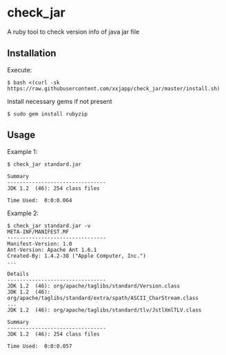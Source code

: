 # check_jar
A ruby tool to check version info of java jar file

## Installation

Execute:

    $ bash <(curl -sk https://raw.githubusercontent.com/xxjapp/check_jar/master/install.sh)

Install necessary gems if not present

	$ sudo gem install rubyzip

## Usage

Example 1:

    $ check_jar standard.jar

    Summary
    --------------------------------
    JDK 1.2  (46): 254 class files

    Time Used:	0:0:0.064

Example 2:

    $ check_jar standard.jar -v
    META-INF/MANIFEST.MF
    --------------------------------
    Manifest-Version: 1.0
    Ant-Version: Apache Ant 1.6.1
    Created-By: 1.4.2-38 ("Apple Computer, Inc.")
    ...

    Details
    --------------------------------
    JDK 1.2  (46): org/apache/taglibs/standard/Version.class
    JDK 1.2  (46): org/apache/taglibs/standard/extra/spath/ASCII_CharStream.class
    ...
    JDK 1.2  (46): org/apache/taglibs/standard/tlv/JstlXmlTLV.class

    Summary
    --------------------------------
    JDK 1.2  (46): 254 class files

    Time Used:	0:0:0.057
